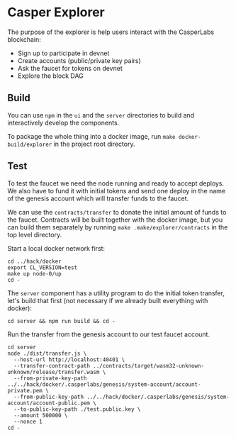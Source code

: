 # Casper Explorer

The purpose of the explorer is help users interact with the CasperLabs blockchain:
* Sign up to participate in devnet
* Create accounts (public/private key pairs)
* Ask the faucet for tokens on devnet
* Explore the block DAG

## Build

You can use `npm` in the `ui` and the `server` directories to build and interactively develop the components.

To package the whole thing into a docker image, run `make docker-build/explorer` in the project root directory.

## Test

To test the faucet we need the node running and ready to accept deploys.
We also have to fund it with initial tokens and send one deploy in the name of the genesis account which will transfer funds to the faucet.

We can use the `contracts/transfer` to donate the initial amount of funds to the faucet. Contracts will be built together with the docker image, but you can build them separately by running `make .make/explorer/contracts` in the top level directory.

Start a local docker network first:

```console
cd ../hack/docker
export CL_VERSION=test
make up node-0/up
cd -
```

The `server` component has a utility program to do the initial token transfer, let's build that first (not necessary if we already built everything with docker):

```console
cd server && npm run build && cd -
```

Run the transfer from the genesis account to our test faucet account.

```console
cd server
node ./dist/transfer.js \
  --host-url http://localhost:40401 \
  --transfer-contract-path ../contracts/target/wasm32-unknown-unknown/release/transfer.wasm \
  --from-private-key-path ../../hack/docker/.casperlabs/genesis/system-account/account-private.pem \
  --from-public-key-path ../../hack/docker/.casperlabs/genesis/system-account/account-public.pem \
  --to-public-key-path ./test.public.key \
  --amount 500000 \
  --nonce 1
cd -
```
